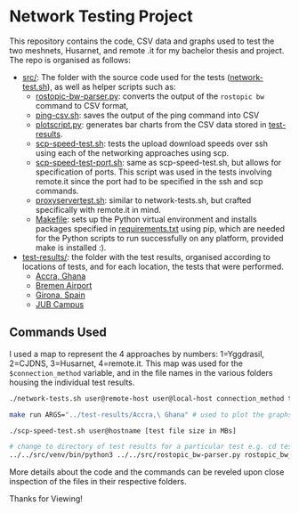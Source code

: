 # Network Testing Project

This repository contains the code, CSV data and graphs used to test the two meshnets, Husarnet, and remote .it for my bachelor thesis and project.
The repo is organised as follows:
* [src/](src/): The folder with the source code used for the tests ([network-test.sh](src/network-tests.sh)), as well as helper scripts such as:
    - [rostopic-bw-parser.py](src/rostopic-bw-parser.py): converts the output of the `rostopic bw` command to CSV format, 
    - [ping-csv.sh](src/ping-csv.sh): saves the output of the ping command into CSV
    - [plotscript.py](src/plotscript.py): generates bar charts from the CSV data stored in [test-results](test-results/).
    - [scp-speed-test.sh](src/scp-speed-test.sh): tests the upload download speeds over ssh using each of the networking approaches using scp.
    - [scp-speed-test-port.sh](src/scp-speed-test-port.sh): same as scp-speed-test.sh, but allows for specification of ports. This script was used in the tests involving remote.it since the port had to be specified in the ssh and scp commands.
    - [proxyservertest.sh](src/proxyservertest.sh): similar to network-tests.sh, but crafted specifically with remote.it in mind.
    - [Makefile](src/Makefile): sets up the Python virtual environment and installs packages specified in [requirements.txt](src/requirements.txt) using pip, which are needed for the Python scripts to run successfully on any platform, provided make is installed :).
* [test-results/](test-results/): the folder with the test results, organised according to locations of tests, and for each location, the tests that were performed.
    - [Accra, Ghana](test-results/Accra,%20Ghana)
    - [Bremen Airport](test-results/Bremen%20Airport)
    - [Girona, Spain](test-results/Girona,%20Spain)
    - [JUB Campus](test-results/JUB%20Campus)


## Commands Used

I used a map to represent the 4 approaches by numbers: 1=Yggdrasil, 2=CJDNS, 3=Husarnet, 4=remote.it. This map was used for the `$connection_method` variable, and in the file names in the various folders housing the individual test results.

```bash
./network-tests.sh user@remote-host user@local-host connection_method trial_location -t [ipv4/ipv6] # run network tests between current host and remote host
```
```bash 
make run ARGS="../test-results/Accra,\ Ghana" # used to plot the graphs
```
```bash 
./scp-speed-test.sh user@hostname [test file size in MBs]
```
```bash 
# change to directory of test results for a particular test e.g. cd test-results/Accra,\ Ghana
../../src/venv/bin/python3 ../../src/rostopic_bw-parser.py rostopic_bw_test/rostopic_bw_$connection_method-temp.txt | tail -n +2 >> rostopic_bw_testrostopic_bw_$connection_method.csv
```

More details about the code and the commands can be reveled upon close inspection of the files in their respective folders.

Thanks for Viewing!